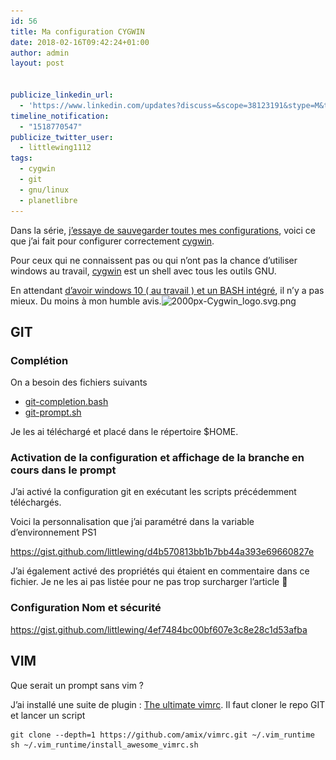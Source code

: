 ```yaml
---
id: 56
title: Ma configuration CYGWIN
date: 2018-02-16T09:42:24+01:00
author: admin
layout: post


publicize_linkedin_url:
  - 'https://www.linkedin.com/updates?discuss=&scope=38123191&stype=M&topic=6370185391068246016&type=U&a=3o8p'
timeline_notification:
  - "1518770547"
publicize_twitter_user:
  - littlewing1112
tags:
  - cygwin
  - git
  - gnu/linux
  - planetlibre
---
```

Dans la série, [j&rsquo;essaye de sauvegarder toutes mes configurations](http://blog.touret.info/2018/02/10/ma-configuration-debian-9/), voici ce que j&rsquo;ai fait pour configurer correctement [cygwin](https://cygwin.com/).

Pour ceux qui ne connaissent pas ou qui n&rsquo;ont pas la chance d&rsquo;utiliser windows au travail, [cygwin](https://cygwin.com/) est un shell avec tous les outils GNU.

En attendant [d&rsquo;avoir windows 10 ( au travail ) et un BASH intégré](https://www.howtogeek.com/249966/how-to-install-and-use-the-linux-bash-shell-on-windows-10/), il n&rsquo;y a pas mieux. Du moins à mon humble avis.<img loading="lazy" class="  wp-image-60 alignright" src="/assets/img/posts/2018/02/2000px-cygwin_logo-svg.png" alt="2000px-Cygwin_logo.svg.png" width="105" height="105" srcset="/assets/img/posts/2018/02/2000px-cygwin_logo-svg.png 2000w, /assets/img/posts/2018/02/2000px-cygwin_logo-svg-300x300.png 300w, /assets/img/posts/2018/02/2000px-cygwin_logo-svg-1024x1024.png 1024w, /assets/img/posts/2018/02/2000px-cygwin_logo-svg-150x150.png 150w, /assets/img/posts/2018/02/2000px-cygwin_logo-svg-768x768.png 768w, /assets/img/posts/2018/02/2000px-cygwin_logo-svg-1536x1536.png 1536w, /assets/img/posts/2018/02/2000px-cygwin_logo-svg-1568x1568.png 1568w" sizes="(max-width: 105px) 100vw, 105px" />

## GIT

### Complétion

On a besoin des fichiers suivants

  * [git-completion.bash](https://github.com/git/git/blob/master/contrib/completion/git-completion.bash)
  * [git-prompt.sh](https://github.com/git/git/blob/master/contrib/completion/git-prompt.sh)

Je les ai téléchargé et placé dans le répertoire $HOME.

### Activation de la configuration et affichage de la branche en cours dans le prompt

J&rsquo;ai activé la configuration git en exécutant les scripts précédemment téléchargés.

Voici la personnalisation que j&rsquo;ai paramétré dans la variable d&rsquo;environnement PS1

https://gist.github.com/littlewing/d4b570813bb1b7bb44a393e69660827e

J&rsquo;ai également activé des propriétés qui étaient en commentaire dans ce fichier. Je ne les ai pas listée pour ne pas trop surcharger l&rsquo;article 🙂

### Configuration Nom et sécurité

https://gist.github.com/littlewing/4ef7484bc00bf607e3c8e28c1d53afba

## VIM

Que serait un prompt sans vim ?

J&rsquo;ai installé une suite de plugin : [The ultimate vimrc](https://github.com/amix/vimrc). Il faut cloner le repo GIT et lancer un script

    git clone --depth=1 https://github.com/amix/vimrc.git ~/.vim_runtime
    sh ~/.vim_runtime/install_awesome_vimrc.sh

&nbsp;

&nbsp;

&nbsp;

&nbsp;